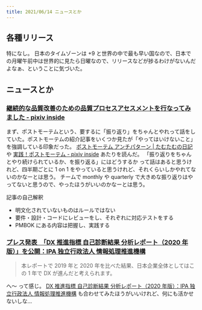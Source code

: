```yaml
---
title: 2021/06/14 ニュースとか
---
```


## 各種リリース

特になし。
日本のタイムゾーンは +9 と世界の中で最も早い国なので、日本での月曜午前中は世界的に見たら日曜なので、リリースなどが捗るわけがないんだよなぁ、ということに気づいた。

## ニュースとか

### [継続的な品質改善のための品質プロセスアセスメントを行なってみました - pixiv inside](https://inside.pixiv.blog/2021/06/14/120000?utm_source=feed)

まず、ポストモーテムという、要するに「振り返り」をちゃんとやれって話をしていた。ポストモーテムの紹介記事をいくつか見たが「やってはいけないこと」を強調している印象だった。
[ポストモーテム アンチパターン | たむたむの日記](https://blog.orz.at/2018/01/09/postmortem/) や [実践！ポストモーテム - pixiv inside](https://inside.pixiv.blog/shimashima/6452) あたりを読んだ。
「振り返りをちゃんとやり続けられているか、を振り返る」にはどうするか って話はあると思うけれど、四半期ごとに 1 on 1 をやっていると思うけれど、それくらいしかやれてないのかなーとは思う。
チームで monthly や quarterly で大きめな振り返りはやってないと思うので、やったほうがいいのかなーとは思う。

記事の自己解釈

- 明文化されていないものはルールではない
- 要件・設計・コードにレビューをし、それぞれに対応テストをする
- PMBOK にある内容は把握し、実践する

### [プレス発表　「DX 推進指標 自己診断結果 分析レポート（2020 年版）」を公開：IPA 独立行政法人 情報処理推進機構](https://www.ipa.go.jp/about/press/20210614.html)

> 本レポートで 2019 年と 2020 年を比べた結果、日本企業全体としてはこの 1 年で DX が進んだと考えられます。

へ～ って感じ。
[DX 推進指標 自己診断結果 分析レポート（2020 年版）：IPA 独立行政法人 情報処理推進機構](https://www.ipa.go.jp/ikc/reports/20210614.html) も合わせてみたほうがいいけれど、何にも活かせないしな…

